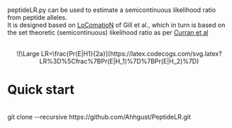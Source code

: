 #

peptideLR.py can be used to estimate a semicontinuous likelihood ratio from peptide alleles. <br>
It is designed based on [LoComatioN](https://doi.org/10.1016/j.forsciint.2006.04.016) of Gill et al., 
which in turn is based on the set theoretic (semicontinuous) likelihood ratio as per [Curran et al](https://doi.org/10.1016/j.forsciint.2004.04.077) <br>
<br>

<p align="center">
![\Large LR=\frac{Pr(E|H1}{2a}](https://latex.codecogs.com/svg.latex?LR%3D%5Cfrac%7BPr(E|H_1)%7D%7BPr(E|H_2)%7D)
</p>



# Quick start
<br>
git clone --recursive https://github.com/Ahhgust/PeptideLR.git
<br>

